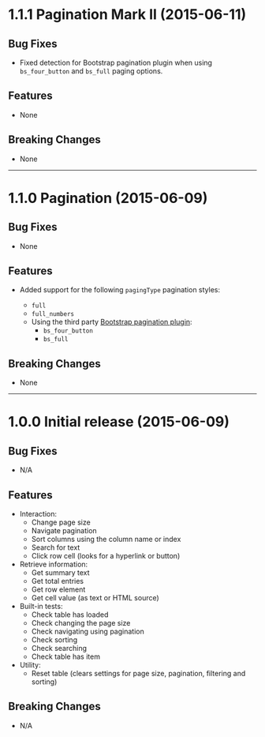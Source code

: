﻿<a name="1.1.1"></a>
# 1.1.1 Pagination Mark II (2015-06-11)

## Bug Fixes

- Fixed detection for Bootstrap pagination plugin when using `bs_four_button` and `bs_full` paging options.

## Features

- None

## Breaking Changes

- None

---

<a name="1.1.0"></a>
# 1.1.0 Pagination (2015-06-09)

## Bug Fixes

- None

## Features

- Added support for the following `pagingType` pagination styles:

  - `full`
  - `full_numbers`
  - Using the third party [Bootstrap pagination plugin](https://github.com/Jowin/Datatables-Bootstrap3):
    - `bs_four_button`
    - `bs_full`

## Breaking Changes

- None

---

<a name="1.0.0"></a>
# 1.0.0 Initial release (2015-06-09)

## Bug Fixes

- N/A

## Features

- Interaction:
  - Change page size
  - Navigate pagination
  - Sort columns using the column name or index
  - Search for text
  - Click row cell (looks for a hyperlink or button)
- Retrieve information:
  - Get summary text
  - Get total entries
  - Get row element
  - Get cell value (as text or HTML source)
- Built-in tests:
  - Check table has loaded
  - Check changing the page size
  - Check navigating using pagination
  - Check sorting
  - Check searching
  - Check table has item
- Utility:
  - Reset table (clears settings for page size, pagination, filtering and sorting)

## Breaking Changes

- N/A